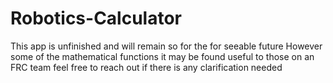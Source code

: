 # Robotics-Calculator

This app is unfinished and will remain so for the for seeable future
However some of the mathematical functions it may be found useful to those on an FRC team
feel free to reach out if there is any clarification needed
